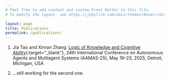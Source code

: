 ```yaml
---
# Feel free to add content and custom Front Matter to this file.
# To modify the layout, see https://jekyllrb.com/docs/themes/#overriding-theme-defaults

layout: page
title: Publications
permalink: /publications/
---
```


1. Jia Tao and Xinran Zhang: [Logic of Knowledge and Cognitive Ability](/files/AAMAS25_Logic_of_Knowledge_and_Cognitive_Ability-with_Appendix.pdf){:target="_blank"}, 24th International Conference on Autonomous Agents and Multiagent Systems (AAMAS-25), May 19–23, 2025, Detroit, Michigan, USA

2. ...still working for the second one.